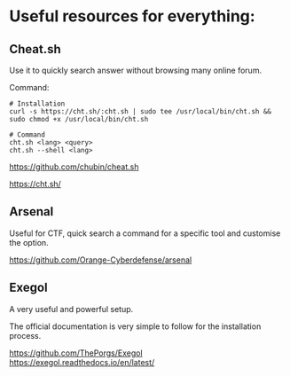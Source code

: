 # Useful resources for everything:

## Cheat.sh

Use it to quickly search answer without browsing many online forum.

Command:
```
# Installation
curl -s https://cht.sh/:cht.sh | sudo tee /usr/local/bin/cht.sh && sudo chmod +x /usr/local/bin/cht.sh

# Command
cht.sh <lang> <query>
cht.sh --shell <lang>
```

https://github.com/chubin/cheat.sh

https://cht.sh/

## Arsenal

Useful for CTF, quick search a command for a specific tool and customise the option.

https://github.com/Orange-Cyberdefense/arsenal

## Exegol

A very useful and powerful setup.

The official documentation is very simple to follow for the installation process.

https://github.com/ThePorgs/Exegol
https://exegol.readthedocs.io/en/latest/
